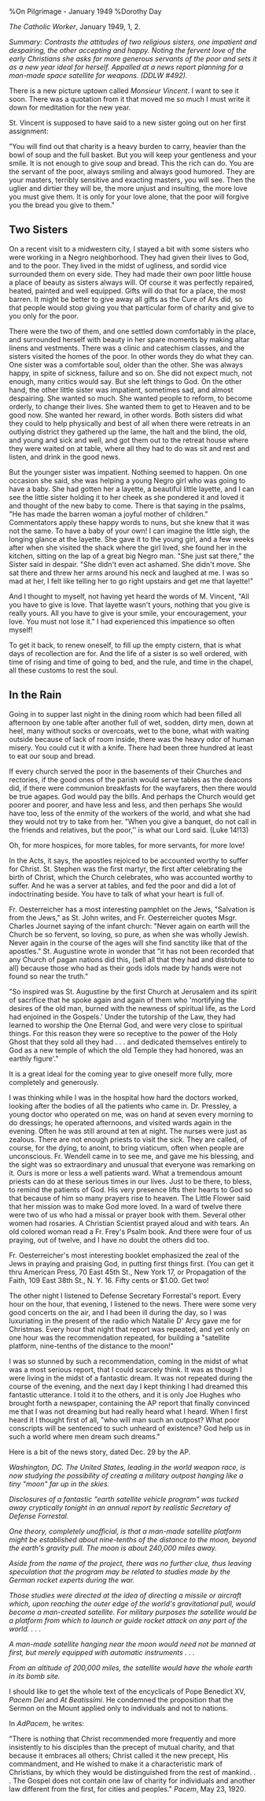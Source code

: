 %On Pilgrimage - January 1949
%Dorothy Day

*The Catholic Worker*, January 1949, 1, 2.

*Summary: Contrasts the attitudes of two religious sisters, one
impatient and despairing, the other accepting and happy. Noting the
fervent love of the early Christians she asks for more generous servants
of the poor and sets it as a new year ideal for herself. Appalled at a
news report planning for a man-made space satellite for weapons. (DDLW
\#492).*

There is a new picture uptown called *Monsieur Vincent*. I want to see
it soon. There was a quotation from it that moved me so much I must
write it down for meditation for the new year.

St. Vincent is supposed to have said to a new sister going out on her
first assignment:

"You will find out that charity is a heavy burden to carry, heavier than
the bowl of soup and the full basket. But you will keep your gentleness
and your smile. It is not enough to give soup and bread. This the rich
can do. You are the servant of the poor, always smiling and always good
humored. They are your masters, terribly sensitive and exacting masters,
you will see. Then the uglier and dirtier they will be, the more unjust
and insulting, the more love you must give them. It is only for your
love alone, that the poor will forgive you the bread you give to them."

Two Sisters
---

On a recent visit to a midwestern city, I stayed a bit with some sisters
who were working in a Negro neighborhood. They had given their lives to
God, and to the poor. They lived in the midst of ugliness, and sordid
vice surrounded them on every side. They had made their own poor little
house a place of beauty as sisters always will. Of course it was
perfectly repaired, heated, painted and well equipped. Gifts will do
that for a place, the most barren. It might be better to give away all
gifts as the Cure of Ars did, so that people would stop giving you that
particular form of charity and give to you only for the poor.

There were the two of them, and one settled down comfortably in the
place, and surrounded herself with beauty in her spare moments by making
altar linens and vestments. There was a clinic and catechism classes,
and the sisters visited the homes of the poor. In other words they do
what they can. One sister was a comfortable soul, older than the other.
She was always happy, in spite of sickness, failure and so on. She did
not expect much, not enough, many critics would say. But she left things
to God. On the other hand, the other little sister was impatient,
sometimes sad, and almost despairing. She wanted so much. She wanted
people to reform, to become orderly, to change their lives. She wanted
them to get to Heaven and to be good now. She wanted her reward, in
other words. Both sisters did what they could to help physically and
best of all when there were retreats in an outlying district they
gathered up the lame, the halt and the blind, the old, and young and
sick and well, and got them out to the retreat house where they were
waited on at table, where all they had to do was sit and rest and
listen, and drink in the good news.

But the younger sister was impatient. Nothing seemed to happen. On one
occasion she said, she was helping a young Negro girl who was going to
have a baby. She had gotten her a layette, a beautiful little layette,
and I can see the little sister holding it to her cheek as she pondered
it and loved it and thought of the new baby to come. There is that
saying in the psalms, "He has made the barren woman a joyful mother of
children." Commentators apply these happy words to nuns, but she knew
that it was not the same. To have a baby of your own! I can imagine the
little sigh, the longing glance at the layette. She gave it to the young
girl, and a few weeks after when she visited the shack where the girl
lived, she found her in the kitchen, sitting on the lap of a great big
Negro man. "She just sat there," the Sister said in despair. "She didn't
even act ashamed. She didn't move. She sat there and threw her arms
around his neck and laughed at me. I was so mad at her, I felt like
telling her to go right upstairs and get me that layette!"

And I thought to myself, not having yet heard the words of M. Vincent,
"All you have to give is love. That layette wasn't yours, nothing that
you give is really yours. All you have to give is your smile, your
encouragement, your love. You must not lose it." I had experienced this
impatience so often myself!

To get it back, to renew oneself, to fill up the empty cistern, that is
what days of recollection are for. And the life of a sister is so well
ordered, with time of rising and time of going to bed, and the rule, and
time in the chapel, all these customs to rest the soul.

In the Rain
---

Going in to supper last night in the dining room which had been filled
all afternoon by one table after another full of wet, sodden, dirty men,
down at heel, many without socks or overcoats, wet to the bone, what
with waiting outside because of lack of room inside, there was the heavy
odor of human misery. You could cut it with a knife. There had been
three hundred at least to eat our soup and bread.

If every church served the poor in the basements of their Churches and
rectories, if the good ones of the parish would serve tables as the
deacons did, if there were communion breakfasts for the wayfarers, then
there would be true agapes. God would pay the bills. And perhaps the
Church would get poorer and poorer, and have less and less, and then
perhaps She would have too, less of the enmity of the workers of the
world, and what she had they would not try to take from her. "When you
give a banquet, do not call in the friends and relatives, but the
poor,'' is what our Lord said. (Luke 14!13)

Oh, for more hospices, for more tables, for more servants, for more
love!

In the Acts, it says, the apostles rejoiced to be accounted worthy to
suffer for Christ. St. Stephen was the first martyr, the first after
celebrating the birth of Christ, which the Church celebrates, who was
accounted worthy to suffer. And he was a server at tables, and fed the
poor and did a lot of indoctrinating beside. You have to talk of what
your heart is full of.

Fr. Oesterreicher has a most interesting pamphlet on the Jews,
"Salvation is from the Jews," as St. John writes, and Fr. Oesterreicher
quotes Msgr. Charles Journet saying of the infant church: "Never again
on earth will the Church be so fervent, so loving, so pure, as when she
was wholly Jewish. Never again in the course of the ages will she find
sanctity like that of the apostles." St. Augustine wrote in wonder that
"it has not been recorded that any Church of pagan nations did this,
(sell all that they had and distribute to all) because those who had as
their gods idols made by hands were not found so near the truth."

"So inspired was St. Augustine by the first Church at Jerusalem and its
spirit of sacrifice that he spoke again and again of them who
'mortifying the desires of the old man, burned with the newness of
spiritual life, as the Lord had enjoined in the Gospels.' Under the
tutorship of the Law, they had learned to worship the One Eternal God,
and were very close to spiritual things. For this reason they were so
receptive to the power of the Holy Ghost that they sold all they had . .
. and dedicated themselves entirely to God as a new temple of which the
old Temple they had honored, was an earthly figure'."

It is a great ideal for the coming year to give oneself more fully, more
completely and generously.

I was thinking while I was in the hospital how hard the doctors worked,
looking after the bodies of all the patients who came in. Dr. Pressley,
a young doctor who operated on me, was on hand at seven every morning to
do dressings; he operated afternoons, and visited wards again in the
evening. Often he was still around at ten at night. The nurses were just
as zealous. There are not enough priests to visit the sick. They are
called, of course, for the dying, to anoint, to bring viaticum, often
when people are unconscious. Fr. Wendell came in to see me, and gave me
his blessing, and the sight was so extraordinary and unusual that
everyone was remarking on it. Ours is more or less a well patients ward.
What a tremendous amount priests can do at these serious times in our
lives. Just to be there, to bless, to remind the patients of God. His
very presence lifts their hearts to God so that because of him so many
prayers rise to heaven. The Little Flower said that her mission was to
make God more loved. In a ward of twelve there were two of us who had a
missal or prayer book with them. Several other women had rosaries. A
Christian Scientist prayed aloud and with tears. An old colored woman
read a Fr. Frey's Psalm book. And there were four of us praying, out of
twelve, and I have no doubt the others did too.

Fr. Oesterreicher's most interesting booklet emphasized the zeal of the
Jews in praying and praising God, in putting first things first. (You
can get it thru American Press, 70 East 45th St., New York 17, or
Propagation of the Faith, 109 East 38th St., N. Y. 16. Fifty cents or
\$1.00. Get two!

The other night I listened to Defense Secretary Forrestal's report.
Every hour on the hour, that evening, I listened to the news. There were
some very good concerts on the air, and I had been ill during the day,
so I was luxuriating in the present of the radio which Natalie D' Arcy
gave me for Christmas. Every hour that night that report was repeated,
and yet only on one hour was the recommendation repeated, for building a
"satellite platform, nine-tenths of the distance to the moon!"

I was so stunned by such a recommendation, coming in the midst of what
was a most serious report, that I could scarcely think. It was as though
I were living in the midst of a fantastic dream. It was not repeated
during the course of the evening, and the next day I kept thinking I had
dreamed this fantastic utterance. I told it to the others, and it is
only Joe Hughes who brought forth a newspaper, containing the AP report
that finally convinced me that I was not dreaming but had really heard
what I heard. When I first heard it I thought first of all, "who will
man such an outpost? What poor conscripts will be sentenced to such
unheard of existence? God help us in such a world where men dream such
dreams."

Here is a bit of the news story, dated Dec. 29 by the AP.

*Washington, DC. The United States, leading in the world weapon race, is
now studying the possibility of creating a military outpost hanging like
a tiny "moon" far up in the skies.*

*Disclosures of a fantastic "earth satellite vehicle program" was tucked
away cryptically tonight in an annual report by realistic Secretary of
Defense Forrestal.*

*One theory, completely unofficial, is that a man-made satellite platform
might be established about nine-tenths of the distance to the moon,
beyond the earth's gravity pull. The moon is about 240,000 miles away.*

*Aside from the name of the project, there was no further clue, thus
leaving speculation that the program may be related to studies made by
the German rocket experts during the war.*

*Those studies were directed at the idea of directing a missile or
aircraft which, upon reaching the outer edge of the world's
gravitational pull, would become a man-created satellite. For military
purposes the satellite would be a platform from which to launch or guide
rocket attack on any part of the world. . . .*

*A man-made satellite hanging near the moon would need not be manned at
first, but merely equipped with automatic instruments . . .*

*From an altitude of 200,000 miles, the satellite would have the whole
earth in its bomb site.*

I should like to get the whole text of the encyclicals of Pope Benedict
XV, *Pacem Dei* and *At Beatissimi*. He condemned the proposition that
the Sermon on the Mount applied only to individuals and not to nations.

In *AdPacem*, he writes:

"There is nothing that Christ recommended more frequently and more
insistently to his disciples than the precept of mutual charity, and
that because it embraces all others; Christ called it the new precept,
His commandment, and He wished to make it a characteristic mark of
Christians, by which they would be distinguished from the rest of
mankind. . . The Gospel does not contain one law of charity for
individuals and another law different from the first, for cities and
peoples." *Pacem*, May 23, 1920.
